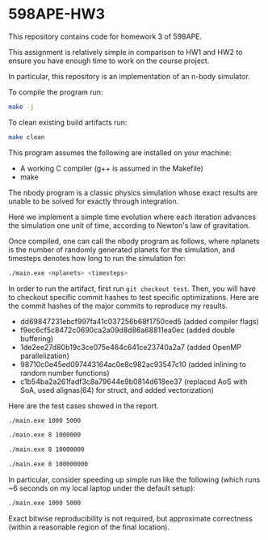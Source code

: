 # 598APE-HW3

This repository contains code for homework 3 of 598APE.

This assignment is relatively simple in comparison to HW1 and HW2 to ensure you have enough time to work on the course project.

In particular, this repository is an implementation of an n-body simulator.

To compile the program run:
```bash
make -j
```

To clean existing build artifacts run:
```bash
make clean
```

This program assumes the following are installed on your machine:
* A working C compiler (g++ is assumed in the Makefile)
* make

The nbody program is a classic physics simulation whose exact results are unable to be solved for exactly through integration.

Here we implement a simple time evolution where each iteration advances the simulation one unit of time, according to Newton's law of gravitation.

Once compiled, one can call the nbody program as follows, where nplanets is the number of randomly generated planets for the simulation, and timesteps denotes how long to run the simulation for:
```bash
./main.exe <nplanets> <timesteps>
```
In order to run the artifact, first run `git checkout test`. Then, you will have to checkout specific commit hashes to test specific optimizations. Here are the commit hashes of the major commits to reproduce my results. 
- dd69847231ebcf997fa41c037256b68f1750ced5 (added compiler flags)
- f9ec6cf5c8472c0690ca2a09d8d86a68811ea0ec (added double buffering)
- 1de2ee27d80b19c3ce075e464c641ce23740a2a7 (added OpenMP parallelization)
- 98710c0e45ed097443164ac0e8c982ac93547c10 (added inlining to random number functions)
- c1b54ba2a261fadf3c8a79644e9b0814d618ee37 (replaced AoS with SoA, used alignas(64) for struct, and added vectorization)

Here are the test cases showed in the report. 
```bash
./main.exe 1000 5000
```

```bash
./main.exe 8 1000000
```

```bash
./main.exe 8 10000000
```

```bash
./main.exe 8 100000000
```

In particular, consider speeding up simple run like the following (which runs ~6 seconds on my local laptop under the default setup):
```bash
./main.exe 1000 5000
```

Exact bitwise reproducibility is not required, but approximate correctness (within a reasonable region of the final location).
